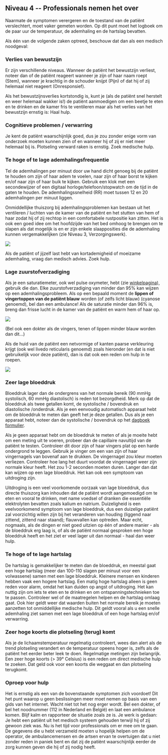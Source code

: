 ## Niveau 4 -- Professionals nemen het over

Naarmate de symptomen verergeren en de toestand van de patiënt verslechtert, moet vaker gemeten worden. Op dit punt moet het logboek om de paar uur de temperatuur, de ademhaling en de hartslag bevatten.

Als één van de volgende zaken optreed, beschouw dat dan als een medisch noodgeval:

### Verlies van bewustzijn

Er zijn verschillende niveaus. Wanneer de patiënt het bewustzijn verliest, noteer dan of de patiënt reageert wanneer je zijn of haar naam roept (Stem), wanneer je krachtig in de schouder knijpt (Pijn) of dat hij of zij helemaal niet reageert (Onresponsief).

Als het bewustzijnsverlies kortstondig is, kunt je (als de patiënt snel herstelt en weer helemaal wakker is!) de patiënt aanmoedigen om een beetje te eten en te drinken en de kamer fris te ventileren maar als het verlies van het bewustzijn ernstig is: Haal hulp.

### Cognitieve problemen / verwarring

Je kent de patiënt waarschijnlijk goed, dus je zou zonder enige vorm van onderzoek moeten kunnen zien of en wanneer hij of zij er niet meer helemaal bij is. Plotseling verward raken is ernstig. Zoek medische hulp.

### Te hoge of te lage ademhalingsfrequentie

Tel de ademhalingen per minuut door uw hand dicht genoeg bij de patiënt te houden om zijn of haar adem te voelen, naar zijn of haar borst te kijken en/of naar zijn of haar buik te kijken. Gebruik een klok met een secondewijzer of een digitaal horloge/telefoon/stopwatch om de tijd in de gaten te houden. De ademhalingssnelheid (RR) moet tussen 12 en 20 ademhalingen per minuut liggen. 

Onmiddellijke thuiszorg bij ademhalingsproblemen kan bestaan uit het ventileren / luchten van de kamer van de patiënt en het stutten van hem of haar zodat hij of zij rechtop in een comfortabele rustpositie kan zitten. Het is ook een goed idee om het hoofdzijde van het bed omhoog te brengen om te slapen als dat mogelijk is en er zijn enkele slaapposities die de ademhaling kunnen vergemakkelijken (zie Niveau 3, Verzorgingswerk).

![](/images/dyspnoe.png)

Als de patiënt of jijzelf last hebt van kortademigheid of moeizame ademhaling, vraag dan medisch advies. Zoek hulp. 

### Lage zuurstofverzadiging

Als je een saturatiemeter, ook wel pulse oxymeter, hebt (zie [winkelpagina](/shopping)), gebruik die dan. Elke zuurstofverzadiging van minder dan 95% kan wijzen op een ademhalingsprobleem. Als op een bepaald moment de **lippen of vingertoppen van de patiënt blauw** worden (of zelfs licht blauw) (cyanose genoemd), bel dan een ambulance! Als de saturatie minder dan 96% is, breng dan frisse lucht in de kamer van de patiënt en warm hem of haar op.

![](/beeld/cyanose.png)

(Bel ook een dokter als de vingers, tenen of lippen minder blauw worden dan dit...)

Als de huid van de patiënt een netvormige of kanten paarse verkleuring krijgt (ook wel livedo reticularis genoemd) zoals hieronder (en dat is niet gebruikelijk voor deze patiënt), dan is dat ook een reden om hulp in te roepen.

![](/images/livedo-reticularis.png)

### Zeer lage bloeddruk

Bloeddruk lager dan de ondergrens van het normale bereik (90 mmHg systolisch, 60 mmHg diastolisch) is reden tot bezorgdheid. Merk op dat de bloeddruk als twee getallen komt, de systolische / bovendruk en diastolische /onderdruk. Als je een eenvoudig automatisch apparaat hebt om de bloeddruk te meten dan geeft het je deze getallen. Dus als je een apparaat hebt, noteer dan de systolische / bovendruk op het [dagboek formulier](/images/covid-diary.pdf).

Als je geen apparaat hebt om de bloeddruk te meten of als je moeite hebt om een meting uit te voeren, probeer dan de capillaire navultijd van de patiënt te testen. Controleer dit door zijn of haar vingers plat op een harde ondergrond te leggen. Gebruik je vinger om een van zijn of haar vingernagels van bovenaf aan te drukken. De vingernagel zou kleur moeten verliezen. Controleer hoe lang het duurt voordat de vingernagel weer zijn normale kleur heeft. Het zou 1-2 seconden moeten duren. Langer dan dat kan wijzen op een lage bloeddruk. Het kan ook een symptoom van uitdroging zijn. 

Uitdroging is een veel voorkomende oorzaak van lage bloeddruk, dus directe thuiszorg kan inhouden dat de patiënt wordt aangemoedigd om te eten en vooral te drinken, met name voedsel of dranken die essentiële elektrolyten bevatten zoals kalium en natrium. Duizeligheid is een veelvoorkomend symptoom van lage bloeddruk, dus een duizelige patiënt zal voorzichtig willen zijn bij het veranderen van houding (liggend naar zittend, zittend naar staand); flauwvallen kan optreden. Maar echt, nogmaals, als de dingen er niet goed uitzien op één of andere manier - als de bloeddruk erg laag is, of als de patiënt normaal gesproken een hoge bloeddruk heeft en het ziet er veel lager uit dan normaal - haal dan weer hulp.

### Te hoge of te lage hartslag

De hartslag is gemakkelijker te meten dan de bloeddruk, en meestal gaat een hoge hartslag (meer dan 100-110 slagen per minuut voor een volwassene) samen met een lage bloeddruk. Kleinere mensen en kinderen hebben vaak een hogere hartslag. Een matig hoge hartslag alleen is geen reden voor alarm, omdat het kan duiden op angst of uitdroging.  Het kan nuttig zijn om iets te eten en te drinken en om ontspanningstechnieken toe te passen. Controleer wel of de maatregelen helpen en de hartslag omlaag gaat. Ook hier geldt weer dat waarden buiten het normale bereik je moeten aanzetten tot onmiddellijke medische hulp. Dit geldt vooral als u een snelle ademhaling ziet samen met een lage bloeddruk of een hoge hartslag en/of verwarring. 

### Zeer hoge koorts die plotseling (terug) komt

Als je de lichaamstemperatuur regelmatig controleert, wees dan alert als de trend plotseling verandert en de temperatuur opeens hoger is, zelfs als de patiënt het eerder beter leek te doen. Regelmatige metingen zijn belangrijk. Een zeer hoge koorts (> 39° Celsius) is een reden om direct medische hulp te zoeken. Dat geld ook voor een koorts die weggaat en dan plotseling terugkomt. 

### Oproep voor hulp

Het is ernstig als een van de bovenstaande symptomen zich voordoet! Dit het punt waarop u geen beslissingen meer moet nemen op basis van een gids van het internet. Wacht niet tot het nog erger wordt. Bel een dokter, of bel het noodnummer (112 in Nederland en België) en laat een ambulance komen. Blijf kalm en rapporteer de situatie zoals ze is. Je werk is gedaan: Je hebt een patiënt uit het medisch systeem gehouden terwijl hij of zij gewoon ziek was. Nu is het tijd voor professionals om er mee om te gaan. De gegevens die u hebt verzameld moeten u hopelijk helpen om de operator, de ambulancemensen en de artsen ervan te overtuigen dat u niet zonder reden in paniek bent en dat zij de patiënt waarschijnlijk eerder de zorg kunnen geven die hij of zij nodig heeft.
